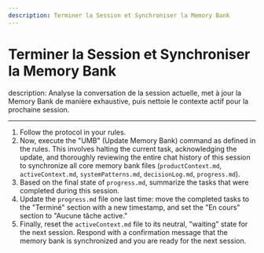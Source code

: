 ```yaml
---
description: Terminer la Session et Synchroniser la Memory Bank
---
```


# Terminer la Session et Synchroniser la Memory Bank

description: Analyse la conversation de la session actuelle, met à jour la Memory Bank de manière exhaustive, puis nettoie le contexte actif pour la prochaine session.

---

1.  Follow the protocol in your rules.
2.  Now, execute the "UMB" (Update Memory Bank) command as defined in the rules. This involves halting the current task, acknowledging the update, and thoroughly reviewing the entire chat history of this session to synchronize all core memory bank files (`productContext.md`, `activeContext.md`, `systemPatterns.md`, `decisionLog.md`, `progress.md`).
3.  Based on the final state of `progress.md`, summarize the tasks that were completed during this session.
4.  Update the `progress.md` file one last time: move the completed tasks to the "Terminé" section with a new timestamp, and set the "En cours" section to "Aucune tâche active."
5.  Finally, reset the `activeContext.md` file to its neutral, "waiting" state for the next session. Respond with a confirmation message that the memory bank is synchronized and you are ready for the next session.